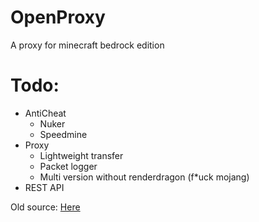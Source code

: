 # OpenProxy

A proxy for minecraft bedrock edition


# Todo:
  + AntiCheat
    - Nuker
    - Speedmine
  + Proxy
    - Lightweight transfer
    - Packet logger
    - Multi version without renderdragon (f*uck mojang)
  + REST API  

Old source: [Here](https://github.com/Suremeo/ProxyEye)
